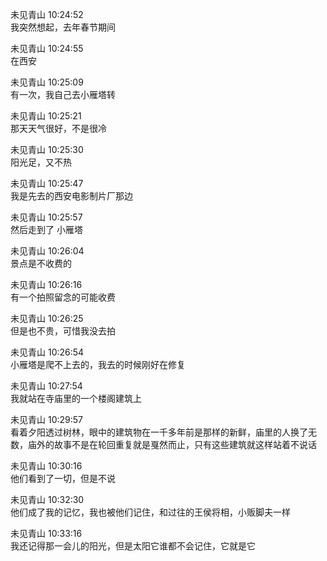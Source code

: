 未见青山 10:24:52  
我突然想起，去年春节期间  
  
未见青山 10:24:55  
在西安  
  
未见青山 10:25:09  
有一次，我自己去小雁塔转  
  
未见青山 10:25:21  
那天天气很好，不是很冷  
  
未见青山 10:25:30  
阳光足，又不热  
  
未见青山 10:25:47  
我是先去的西安电影制片厂那边  
  
未见青山 10:25:57  
然后走到了 小雁塔  
  
未见青山 10:26:04  
景点是不收费的  
  
未见青山 10:26:16  
有一个拍照留念的可能收费  
  
未见青山 10:26:25  
但是也不贵，可惜我没去拍  
  
未见青山 10:26:54  
小雁塔是爬不上去的，我去的时候刚好在修复  
  
未见青山 10:27:54  
我就站在寺庙里的一个楼阁建筑上  
  
未见青山 10:29:57  
看着夕阳透过树林，眼中的建筑物在一千多年前是那样的新鲜，庙里的人换了无数，庙外的故事不是在轮回重复就是戛然而止，只有这些建筑就这样站着不说话  
  
未见青山 10:30:16  
他们看到了一切，但是不说  
  
未见青山 10:32:30  
他们成了我的记忆，我也被他们记住，和过往的王侯将相，小贩脚夫一样  
  
未见青山 10:33:16  
我还记得那一会儿的阳光，但是太阳它谁都不会记住，它就是它